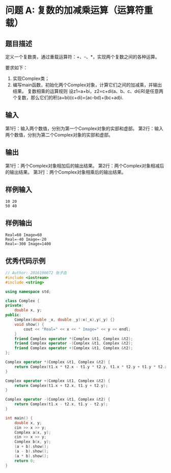 # 问题 A: 复数的加减乘运算（运算符重载）

## 题目描述

定义一个复数类，通过重载运算符：+、-、*，实现两个复数之间的各种运算。

要求如下：
1. 实现Complex类；
2. 编写main函数，初始化两个Complex对象，计算它们之间的加减乘，并输出结果。
复数相乘的运算规则
设z1=a+bi，z2=c+di(a、b、c、d∈R)是任意两个复数，那么它们的积(a+bi)(c+di)=(ac-bd)+(bc+ad)i.

## 输入

第1行：输入两个数值，分别为第一个Complex对象的实部和虚部。
第2行：输入两个数值，分别为第二个Complex对象的实部和虚部。

## 输出

第1行：两个Complex对象相加后的输出结果。
第2行：两个Complex对象相减后的输出结果。
第3行：两个Complex对象相乘后的输出结果。

## 样例输入
```
10 20
50 40
```

## 样例输出
```
Real=60 Image=60
Real=-40 Image=-20
Real=-300 Image=1400
```

## 优秀代码示例
```C++
// Author: 2016190072 张子垚
#include <iostream>
#include <string>

using namespace std;

class Complex {
private:
    double x, y;
public:
    Complex(double _x, double _y):x(_x),y(_y) {}
    void show() {
        cout << "Real=" << x << " Image=" << y << endl;
    }
    friend Complex operator *(Complex &t1, Complex &t2);
    friend Complex operator -(Complex &t1, Complex &t2);
    friend Complex operator +(Complex &t1, Complex &t2);
};

Complex operator *(Complex &t1, Complex &t2) {
    return Complex(t1.x * t2.x - t1.y * t2.y, t1.x * t2.y + t1.y * t2.x);
}

Complex operator +(Complex &t1, Complex &t2) {
    return Complex(t1.x + t2.x, t1.y + t2.y);
}

Complex operator -(Complex &t1, Complex &t2) {
    return Complex(t1.x - t2.x, t1.y - t2.y);
}

int main() {
    double x, y;
    cin >> x >> y;
    Complex a(x, y);
    cin >> x >> y;
    Complex b(x, y);
    (a + b).show();
    (a - b).show();
    (a * b).show();
    return 0;
}
```